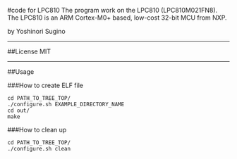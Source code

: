 #code for LPC810
The program work on the LPC810 (LPC810M021FN8).  
The LPC810 is an ARM Cortex-M0+ based, low-cost 32-bit MCU from NXP.

by Yoshinori Sugino

---

##License
MIT

---

##Usage

###How to create ELF file

    cd PATH_TO_TREE_TOP/
    ./configure.sh EXAMPLE_DIRECTORY_NAME
    cd out/
    make

###How to clean up

    cd PATH_TO_TREE_TOP/
    ./configure.sh clean

